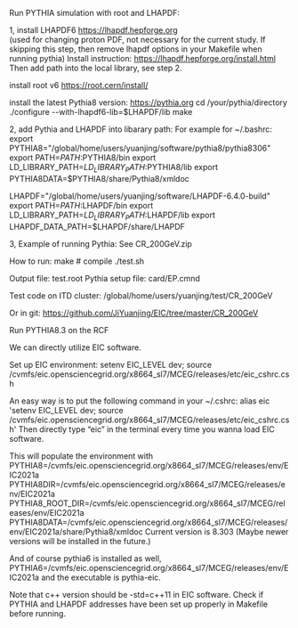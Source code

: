 Run PYTHIA simulation with root and LHAPDF:


1, install LHAPDF6 https://lhapdf.hepforge.org  
(used for changing proton PDF, not necessary for the current study. If skipping this step, then remove lhapdf options in your Makefile when running pythia)
Install instruction: https://lhapdf.hepforge.org/install.html
Then add path into the local library, see step 2.


 install root v6  https://root.cern/install/


 install the latest Pythia8 version: https://pythia.org
cd /your/pythia/directory
./configure --with-lhapdf6-lib=$LHAPDF/lib
make
  
2, add Pythia and LHAPDF into libarary path:
 For example for ~/.bashrc:
 export PYTHIA8="/global/home/users/yuanjing/software/pythia8/pythia8306"
 export PATH=${PATH}:$PYTHIA8/bin
 export LD_LIBRARY_PATH=${LD_LIBRARY_PATH}:$PYTHIA8/lib
 export PYTHIA8DATA=$PYTHIA8/share/Pythia8/xmldoc


 LHAPDF="/global/home/users/yuanjing/software/LHAPDF-6.4.0-build"
 export PATH=$PATH:$LHAPDF/bin
 export LD_LIBRARY_PATH=$LD_LIBRARY_PATH:$LHAPDF/lib
 export LHAPDF_DATA_PATH=$LHAPDF/share/LHAPDF


3, 
Example of running Pythia:
See CR_200GeV.zip


How to run:
make   # compile 
./test.sh


Output file: test.root
Pythia setup file: card/EP.cmnd


Test code on ITD cluster:
/global/home/users/yuanjing/test/CR_200GeV


Or in git:
https://github.com/JiYuanjing/EIC/tree/master/CR_200GeV










Run PYTHIA8.3 on the RCF


We can directly utilize EIC software.


Set up EIC environment:
setenv EIC_LEVEL dev; source /cvmfs/eic.opensciencegrid.org/x8664_sl7/MCEG/releases/etc/eic_cshrc.csh


An easy way is to put the following command in your ~/.cshrc:
alias eic 'setenv EIC_LEVEL dev; source /cvmfs/eic.opensciencegrid.org/x8664_sl7/MCEG/releases/etc/eic_cshrc.csh'
Then directly type “eic” in the terminal every time you wanna load EIC software.


This will populate the environment with
PYTHIA8=/cvmfs/eic.opensciencegrid.org/x8664_sl7/MCEG/releases/env/EIC2021a
PYTHIA8DIR=/cvmfs/eic.opensciencegrid.org/x8664_sl7/MCEG/releases/env/EIC2021a
PYTHIA8_ROOT_DIR=/cvmfs/eic.opensciencegrid.org/x8664_sl7/MCEG/releases/env/EIC2021a
PYTHIA8DATA=/cvmfs/eic.opensciencegrid.org/x8664_sl7/MCEG/releases/env/EIC2021a/share/Pythia8/xmldoc
Current version is 8.303
(Maybe newer versions will be installed in the future.) 


And of course pythia6 is installed as well,
PYTHIA6=/cvmfs/eic.opensciencegrid.org/x8664_sl7/MCEG/releases/env/EIC2021a
and the executable is pythia-eic.


Note that c++ version should be -std=c++11 in EIC software. Check if PYTHIA and LHAPDF addresses have been set up properly in Makefile before running.